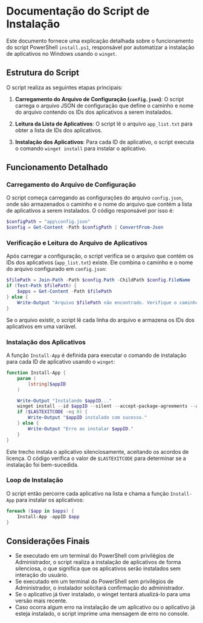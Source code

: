 # Documentação do Script de Instalação

Este documento fornece uma explicação detalhada sobre o funcionamento do script PowerShell `install.ps1`, responsável por automatizar a instalação de aplicativos no Windows usando o `winget`.

## Estrutura do Script

O script realiza as seguintes etapas principais:

1. **Carregamento do Arquivo de Configuração (`config.json`)**:
   O script carrega o arquivo JSON de configuração que define o caminho e nome do arquivo contendo os IDs dos aplicativos a serem instalados.

2. **Leitura da Lista de Aplicativos**:
   O script lê o arquivo `app_list.txt` para obter a lista de IDs dos aplicativos.

3. **Instalação dos Aplicativos**:
   Para cada ID de aplicativo, o script executa o comando `winget install` para instalar o aplicativo.

## Funcionamento Detalhado

### Carregamento do Arquivo de Configuração

O script começa carregando as configurações do arquivo `config.json`, onde são armazenados o caminho e o nome do arquivo que contém a lista de aplicativos a serem instalados. O código responsável por isso é:

```powershell
$configPath = "app\config.json"
$config = Get-Content -Path $configPath | ConvertFrom-Json
```

### Verificação e Leitura do Arquivo de Aplicativos
Após carregar a configuração, o script verifica se o arquivo que contém os IDs dos aplicativos (`app_list.txt`) existe. Ele combina o caminho e o nome do arquivo configurado em `config.json`:

```powershell
$filePath = Join-Path -Path $config.Path -ChildPath $config.FileName
if (Test-Path $filePath) {
    $apps = Get-Content -Path $filePath
} else {
    Write-Output "Arquivo $filePath não encontrado. Verifique o caminho."
}
```

Se o arquivo existir, o script lê cada linha do arquivo e armazena os IDs dos aplicativos em uma variável.

### Instalação dos Aplicativos
A função `Install-App` é definida para executar o comando de instalação para cada ID de aplicativo usando o `winget`:

```powershell
function Install-App {
    param (
        [string]$appID
    )

    Write-Output "Instalando $appID..."
    winget install --id $appID --silent --accept-package-agreements --accept-source-agreements
    if ($LASTEXITCODE -eq 0) {
        Write-Output "$appID instalado com sucesso."
    } else {
        Write-Output "Erro ao instalar $appID."
    }
}
```

Este trecho instala o aplicativo silenciosamente, aceitando os acordos de licença. O código verifica o valor de `$LASTEXITCODE` para determinar se a instalação foi bem-sucedida.

### Loop de Instalação
O script então percorre cada aplicativo na lista e chama a função `Install-App` para instalar os aplicativos:

```powershell
foreach ($app in $apps) {
    Install-App -appID $app
}
```
## Considerações Finais
- Se executado em um terminal do PowerShell com privilégios de Administrador, o script realiza a instalação de aplicativos de forma silenciosa, o que significa que os aplicativos serão instalados sem interação do usuário.
- Se executado em um terminal do PowerShell sem privilégios de Administrador, o instalador solicitará confirmação do administrador.
- Se o aplicativo já tiver instalado, o winget tentará atualizá-lo para uma versão mais recente.
- Caso ocorra algum erro na instalação de um aplicativo ou o aplicativo já esteja instalado, o script imprime uma mensagem de erro no console.